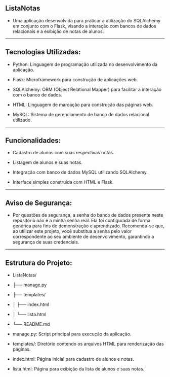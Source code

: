 ## ListaNotas

- Uma aplicação desenvolvida para praticar a utilização do SQLAlchemy em conjunto com o Flask, visando a interação com bancos de dados relacionais e a exibição de notas de alunos.
---
## Tecnologias Utilizadas:

- Python: Linguagem de programação utilizada no desenvolvimento da aplicação.

- Flask: Microframework para construção de aplicações web.

- SQLAlchemy: ORM (Object Relational Mapper) para facilitar a interação com o banco de dados.

- HTML: Linguagem de marcação para construção das páginas web.

- MySQL: Sistema de gerenciamento de banco de dados relacional utilizado.
---
## Funcionalidades:

- Cadastro de alunos com suas respectivas notas.

- Listagem de alunos e suas notas.

- Integração com banco de dados MySQL utilizando SQLAlchemy.

- Interface simples construída com HTML e Flask.
---
## Aviso de Segurança:

- Por questões de segurança, a senha do banco de dados presente neste repositório não é a minha senha real. Ela foi configurada de forma genérica para fins de demonstração e aprendizado. Recomenda-se que, ao utilizar este projeto, você substitua a senha pelo valor correspondente ao seu ambiente de desenvolvimento, garantindo a segurança de suas credenciais.
---
## Estrutura do Projeto:

- ListaNotas/
- ├── manage.py
- ├── templates/
- │   ├── index.html
- │   └── lista.html
- └── README.md


- manage.py: Script principal para execução da aplicação.

- templates/: Diretório contendo os arquivos HTML para renderização das páginas.

- index.html: Página inicial para cadastro de alunos e notas.

- lista.html: Página para exibição da lista de alunos e suas notas.

